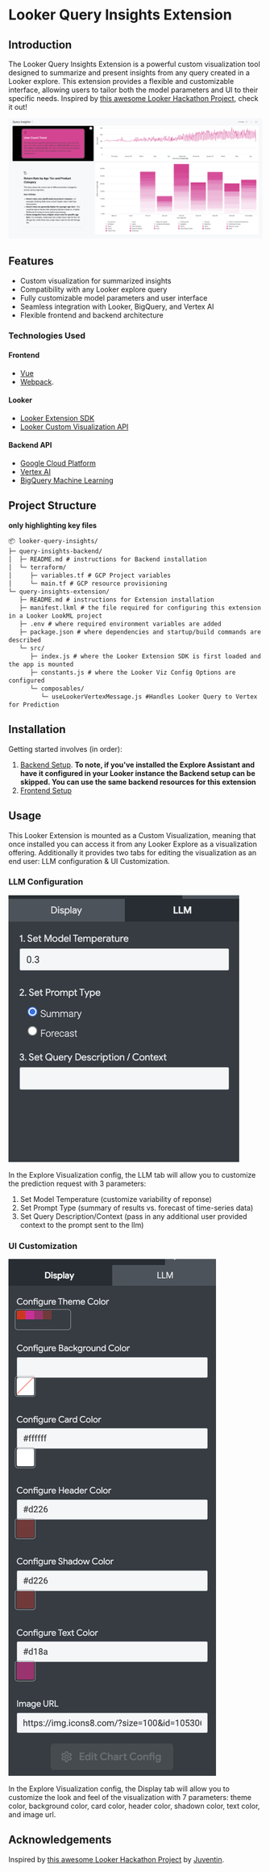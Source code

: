# Looker Query Insights Extension

## Introduction

The Looker Query Insights Extension is a powerful custom visualization tool designed to summarize and present insights from any query created in a Looker explore. This extension provides a flexible and customizable interface, allowing users to tailor both the model parameters and UI to their specific needs. Inspired by [this awesome Looker Hackathon Project](https://github.com/Juventin/looker_gemini_insight), check it out!

![query insights examples](public/insight_example.png)

## Features

- Custom visualization for summarized insights
- Compatibility with any Looker explore query
- Fully customizable model parameters and user interface
- Seamless integration with Looker, BigQuery, and Vertex AI
- Flexible frontend and backend architecture

### Technologies Used
#### Frontend
- [Vue](https://vuejs.org/)
- [Webpack](https://webpack.js.org/).

#### Looker
- [Looker Extension SDK](https://github.com/looker-open-source/sdk-codegen/tree/main/packages/extension-sdk)
- [Looker Custom Visualization API](https://github.com/looker/custom_visualizations_v2)

#### Backend API
- [Google Cloud Platform](https://cloud.google.com/)
- [Vertex AI](https://cloud.google.com/vertex-ai)
- [BigQuery Machine Learning](https://cloud.google.com/bigquery/docs/generate-text)

## Project Structure
**only highlighting key files**
```
📦 looker-query-insights/
├─ query-insights-backend/
│  ├─ README.md # instructions for Backend installation
│  └─ terraform/
│     ├─ variables.tf # GCP Project variables
│     └─ main.tf # GCP resource provisioning
└─ query-insights-extension/
   ├─ README.md # instructions for Extension installation
   ├─ manifest.lkml # the file required for configuring this extension in a Looker LookML project
   ├─ .env # where required environment variables are added
   ├─ package.json # where dependencies and startup/build commands are described
   └─ src/
      ├─ index.js # where the Looker Extension SDK is first loaded and the app is mounted
      ├─ constants.js # where the Looker Viz Config Options are configured
      └─ composables/
         └─ useLookerVertexMessage.js #Handles Looker Query to Vertex for Prediction
```

## Installation

Getting started involves (in order):

1. [Backend Setup](query-insights-backend/README.md). **To note, if you've installed the Explore Assistant and have it configured in your Looker instance the Backend setup can be skipped. You can use the same backend resources for this extension**
2. [Frontend Setup](query-insights-extension/README.md)

## Usage
This Looker Extension is mounted as a Custom Visualization, meaning that once installed you can access it from any Looker Explore as a visualization offering. Additionally it provides two tabs for editing the visualization as an end user: LLM configuration & UI Customization.

### LLM Configuration
![llm config](public/llm_config.png)

In the Explore Visualization config, the LLM tab will allow you to customize the prediction request with 3 parameters:
1. Set Model Temperature (customize variability of reponse)
2. Set Prompt Type (summary of results vs. forecast of time-series data)
3. Set Query Description/Context (pass in any additional user provided context to the prompt sent to the llm)

### UI Customization
![viz config](public/viz_config.png)

In the Explore Visualization config, the Display tab will allow you to customize the look and feel of the visualization with 7 parameters: theme color, background color, card color, header color, shadown color, text color, and image url.

## Acknowledgements

Inspired by [this awesome Looker Hackathon Project](https://github.com/Juventin/looker_gemini_insight) by [Juventin](https://github.com/Juventin).
